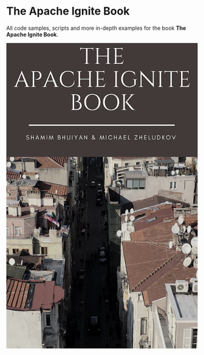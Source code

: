 # The Apache Ignite Book

All code samples, scripts and more in-depth examples for the book **The Apache Ignite Book**.

[![alt text](/Mini.png "book cover")](http://leanpub.com/ignitebook)
